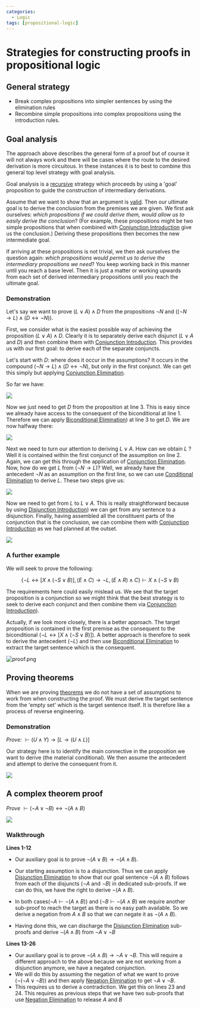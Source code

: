 ```yaml
---
categories:
  - Logic
tags: [propositional-logic]
---
```


# Strategies for constructing proofs in propositional logic

## General strategy

- Break complex propositions into simpler sentences by using the elimination
  rules
- Recombine simple propositions into complex propositions using the introduction
  rules.

## Goal analysis

The approach above describes the general form of a proof but of course it will
not always work and there will be cases where the route to the desired
derivation is more circuitous. In these instances it is to best to combine this
general top level strategy with goal analysis.

Goal analysis is a [recursive](Recursion.md) strategy which
proceeds by using a 'goal' proposition to guide the construction of intermediary
derivations.

Assume that we want to show that an argument is
[valid](Validity_and_entailment.md#validity). Then our
ultimate goal is to derive the conclusion from the premises we are given. We
first ask ourselves: _which propositions if we could derive them, would allow us
to easily derive the conclusion_? (For example, these propositions might be two
simple propositions that when combined with
[Conjunction Introduction](Conjunction_Introduction.md) give us
the conclusion.) Deriving these propositions then becomes the new intermediate
goal.

If arriving at these propositions is not trivial, we then ask ourselves the
question again: _which propositions would permit us to derive the intermediary
propositions we need_? You keep working back in this manner until you reach a
base level. Then it is just a matter or working upwards from each set of derived
intermediary propositions until you reach the ultimate goal.

### Demonstration

Let's say we want to prove $(L \lor A) \land D$ from the propositions $\lnot N$
and $((\lnot N \rightarrow L) \land (D \leftrightarrow \lnot N))$.

First, we consider what is the easiest possible way of achieving the proposition
$(L \lor A) \land D$. Clearly it is to separately derive each disjunct
($L \lor A$ and $D$) and then combine them with
[Conjunction Introduction](Conditional_Introduction.md). This
provides us with our first goal: to derive each of the separate conjuncts.

Let's start with $D$: where does it occur in the assumptions? It occurs in the
compound $(\lnot N \rightarrow L) \land (D \leftrightarrow \lnot N)$, but only
in the first conjunct. We can get this simply but applying
[Conjunction Elimination](Conjunction%20Elimination.md).

So far we have:

![](/img/step1.png)

Now we just need to get $D$ from the proposition at line 3. This is easy since
we already have access to the consequent of the biconditional at line 1.
Therefore we can apply
[Biconditional Elimination](Biconditional_Elimination.md)) at line
3 to get $D$. We are now halfway there:

![](/img/step2.png)

Next we need to turn our attention to deriving $L \lor A$. How can we obtain $L$
? Well it is contained within the first conjunct of the assumption on line 2.
Again, we can get this through the application of
[Conjunction Elimination](Conjunction_Elimination.md). Now, how do
we get $L$ from $(\lnot N \rightarrow L)$? Well, we already have the antecedent
$\lnot N$ as an assumption on the first line, so we can use
[Conditional Elimination](Conditional_Elimination.md) to derive
$L$. These two steps give us:

![](/img/step3.png)

Now we need to get from $L$ to $L \lor A$. This is really straightforward
because by using
[Disjunction Introduction](Disjunction_Introduction.md)) we can
get from any sentence to a disjunction. Finally, having assembled all the
constituent parts of the conjunction that is the conclusion, we can combine them
with [Conjunction Introduction](Conjunction_Introduction.md) as we
had planned at the outset.

![](/img/step4.png)

### A further example

We will seek to prove the following:

$$
\{ \lnot L \leftrightarrow [X \land (\lnot S \lor B) ], (E \land C) \rightarrow \lnot L, (E \land R) \land C \} \vdash X \land (\lnot S \lor B)
$$

The requirements here could easily mislead us. We see that the target
proposition is a conjunction so we might think that the best strategy is to seek
to derive each conjunct and then combine them via
[Conjunction Introduction](Conjunction_Introduction.md)).

Actually, if we look more closely, there is a better approach. The target
proposition is contained in the first premise as the consequent to the
biconditional ($\lnot L \leftrightarrow [X \land (\lnot S \lor B)]$). A better
approach is therefore to seek to derive the antecedent ($\lnot L$) and then use
[Biconditional Elimination](Biconditional_Elimination.md) to
extract the target sentence which is the consequent.

![proof.png](proof.png)

## Proving theorems

When we are proving
[theorems](Theorems_and_empty_sets.md#theorems-and-empty-sets)
we do not have a set of assumptions to work from when constructing the proof. We
must derive the target sentence from the 'empty set' which is the target
sentence itself. It is therefore like a process of reverse engineering.

### Demonstration

_Prove:_ $\vdash (U \land Y) \rightarrow [L \rightarrow (U \land L)]$

Our strategy here is to identify the main connective in the proposition we want
to derive (the material conditional). We then assume the antecedent and attempt
to derive the consequent from it.

![](/img/theoremproof.png)

## A complex theorem proof

_Prove_ $\vdash (\lnot A \lor \lnot B) \leftrightarrow \lnot(A \land B)$

![](/img/dsfdsfsdfwe.png)

### Walkthrough

**Lines 1-12**

- Our auxiliary goal is to prove
  $\lnot (A \lor B) \rightarrow \lnot (A \land B)$.

- Our starting assumption is to a disjunction. Thus we can apply
  [Disjunction Elimination](Disjunction_Elimination.md) to show
  that our goal sentence $\lnot(A \land B)$ follows from each of the disjuncts
  ($\lnot A$ and $\lnot B$) in dedicated sub-proofs. If we can do this, we have
  the right to derive $\lnot (A \land B)$.

- In both cases($\lnot A \vdash \lnot (A \land B)$) and
  ($\lnot B \vdash \lnot (A \land B)$ we require another sub-proof to reach the
  target as there is no easy path available. So we derive a negation from
  $A \land  B$ so that we can negate it as $\lnot (A \land B)$.

- Having done this, we can discharge the
  [Disjunction Elimination](Disjunction_Elimination.md) sub-proofs
  and derive $\lnot (A \land B)$ from $\lnot A \lor \lnot B$

**Lines 13-26**

- Our auxiliary goal is to prove
  $\lnot (A \land B) \rightarrow \lnot A \lor  \lnot B$. This will require a
  different approach to the above because we are not working from a disjunction
  anymore, we have a negated conjunction.
- We will do this by assuming the negation of what we want to prove
  ($\lnot (\lnot A \lor \lnot B)$) and then apply
  [Negation Elimination](Negation_Elimination.md) to get
  $\lnot A \lor \lnot B$.
- This requires us to derive a contradiction. We get this on lines 23 and 24.
  This requires as previous steps that we have two sub-proofs that use
  [Negation Elimination](Negation_Elimination.md) to release $A$
  and $B$
